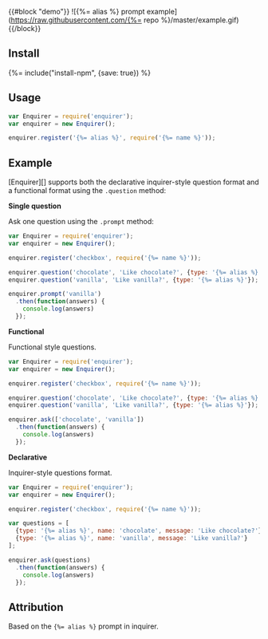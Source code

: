 {{#block "demo"}}
![{%= alias %} prompt example](https://raw.githubusercontent.com/{%= repo %}/master/example.gif)
{{/block}}

## Install
{%= include("install-npm", {save: true}) %}

## Usage

```js
var Enquirer = require('enquirer');
var enquirer = new Enquirer();

enquirer.register('{%= alias %}', require('{%= name %}'));
```

## Example

[Enquirer][] supports both the declarative inquirer-style question format and a functional format using the `.question` method:

**Single question**

Ask one question using the `.prompt` method:

```js
var Enquirer = require('enquirer');
var enquirer = new Enquirer();

enquirer.register('checkbox', require('{%= name %}'));

enquirer.question('chocolate', 'Like chocolate?', {type: '{%= alias %}'});
enquirer.question('vanilla', 'Like vanilla?', {type: '{%= alias %}'});

enquirer.prompt('vanilla')
  .then(function(answers) {
    console.log(answers)
  });
```

**Functional**

Functional style questions.

```js
var Enquirer = require('enquirer');
var enquirer = new Enquirer();

enquirer.register('checkbox', require('{%= name %}'));

enquirer.question('chocolate', 'Like chocolate?', {type: '{%= alias %}'});
enquirer.question('vanilla', 'Like vanilla?', {type: '{%= alias %}'});

enquirer.ask(['chocolate', 'vanilla'])
  .then(function(answers) {
    console.log(answers)
  });
```

**Declarative**

Inquirer-style questions format.

```js
var Enquirer = require('enquirer');
var enquirer = new Enquirer();

enquirer.register('checkbox', require('{%= name %}'));

var questions = [
  {type: '{%= alias %}', name: 'chocolate', message: 'Like chocolate?'},
  {type: '{%= alias %}', name: 'vanilla', message: 'Like vanilla?'}
];

enquirer.ask(questions)
  .then(function(answers) {
    console.log(answers)
  });
```

## Attribution

Based on the `{%= alias %}` prompt in inquirer.